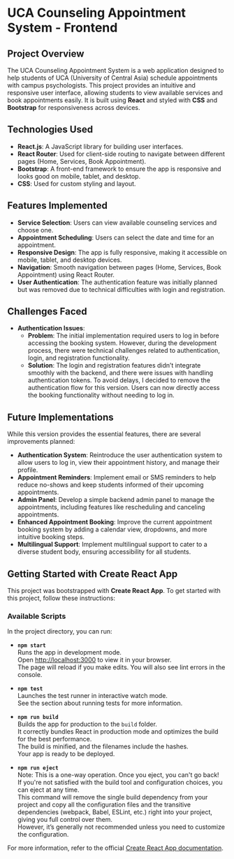 # UCA Counseling Appointment System - Frontend

## Project Overview

The UCA Counseling Appointment System is a web application designed to help students of UCA (University of Central Asia) schedule appointments with campus psychologists. This project provides an intuitive and responsive user interface, allowing students to view available services and book appointments easily. It is built using **React** and styled with **CSS** and **Bootstrap** for responsiveness across devices.

## Technologies Used
- **React.js**: A JavaScript library for building user interfaces.
- **React Router**: Used for client-side routing to navigate between different pages (Home, Services, Book Appointment).
- **Bootstrap**: A front-end framework to ensure the app is responsive and looks good on mobile, tablet, and desktop.
- **CSS**: Used for custom styling and layout.

## Features Implemented
- **Service Selection**: Users can view available counseling services and choose one.
- **Appointment Scheduling**: Users can select the date and time for an appointment.
- **Responsive Design**: The app is fully responsive, making it accessible on mobile, tablet, and desktop devices.
- **Navigation**: Smooth navigation between pages (Home, Services, Book Appointment) using React Router.
- **User Authentication**: The authentication feature was initially planned but was removed due to technical difficulties with login and registration.

## Challenges Faced
- **Authentication Issues**: 
  - **Problem**: The initial implementation required users to log in before accessing the booking system. However, during the development process, there were technical challenges related to authentication, login, and registration functionality.
  - **Solution**: The login and registration features didn’t integrate smoothly with the backend, and there were issues with handling authentication tokens. To avoid delays, I decided to remove the authentication flow for this version. Users can now directly access the booking functionality without needing to log in.


## Future Implementations
While this version provides the essential features, there are several improvements planned:
- **Authentication System**: Reintroduce the user authentication system to allow users to log in, view their appointment history, and manage their profile.
- **Appointment Reminders**: Implement email or SMS reminders to help reduce no-shows and keep students informed of their upcoming appointments.
- **Admin Panel**: Develop a simple backend admin panel to manage the appointments, including features like rescheduling and canceling appointments.
- **Enhanced Appointment Booking**: Improve the current appointment booking system by adding a calendar view, dropdowns, and more intuitive booking steps.
- **Multilingual Support**: Implement multilingual support to cater to a diverse student body, ensuring accessibility for all students.

## Getting Started with Create React App
This project was bootstrapped with **Create React App**. To get started with this project, follow these instructions:

### Available Scripts
In the project directory, you can run:

- **`npm start`**  
  Runs the app in development mode.  
  Open [http://localhost:3000](http://localhost:3000) to view it in your browser.  
  The page will reload if you make edits. You will also see lint errors in the console.

- **`npm test`**  
  Launches the test runner in interactive watch mode.  
  See the section about running tests for more information.

- **`npm run build`**  
  Builds the app for production to the `build` folder.  
  It correctly bundles React in production mode and optimizes the build for the best performance.  
  The build is minified, and the filenames include the hashes.  
  Your app is ready to be deployed.

- **`npm run eject`**  
  Note: This is a one-way operation. Once you eject, you can't go back!  
  If you're not satisfied with the build tool and configuration choices, you can eject at any time.  
  This command will remove the single build dependency from your project and copy all the configuration files and the transitive dependencies (webpack, Babel, ESLint, etc.) right into your project, giving you full control over them.  
  However, it’s generally not recommended unless you need to customize the configuration.  

For more information, refer to the official [Create React App documentation](https://reactjs.org/docs/create-a-new-react-app.html).

